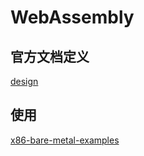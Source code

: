 # WebAssembly

## 官方文档定义

[design](https://github.com/WebAssembly/design)

## 使用

[x86-bare-metal-examples](https://github.com/cirosantilli/x86-bare-metal-examples)